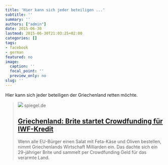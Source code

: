 ```yaml
---
title: 'Hier kann sich jeder beteiligen ...'
subtitle: ''
summary: ''
authors: ["admin"]
date: 2015-06-30
lastmod: 2015-06-30T21:03:25+02:00
categories: []
tags:
- facebook
- german
featured: no
image:
  caption: ''
  focal_point: ''
  preview_only: no
slug: ''
---
```

Hier kann sich jeder beteiligen der Griechenland retten möchte.
> [![](https://cdn.prod.www.spiegel.de/images/89e60e4f-0001-0004-0000-000000867197_w1280_r1.77_fpx32.75_fpy49.95.jpg)](http://www.spiegel.de/wirtschaft/soziales/griechenland-brite-startet-crowdfunding-fuer-iwf-kredit-a-1041379.html)
> spiegel.de
> ## [Griechenland: Brite startet Crowdfunding für IWF-Kredit](http://www.spiegel.de/wirtschaft/soziales/griechenland-brite-startet-crowdfunding-fuer-iwf-kredit-a-1041379.html)
>
>Wenn alle EU-Bürger einen Salat mit Feta-Käse und Oliven bestellen, nimmt Griechenlands Wirtschaft Milliarden ein. Das dachte sich ein 29-jähriger Brite und sammelt per Crowdfunding Geld für das verarmte Land.


